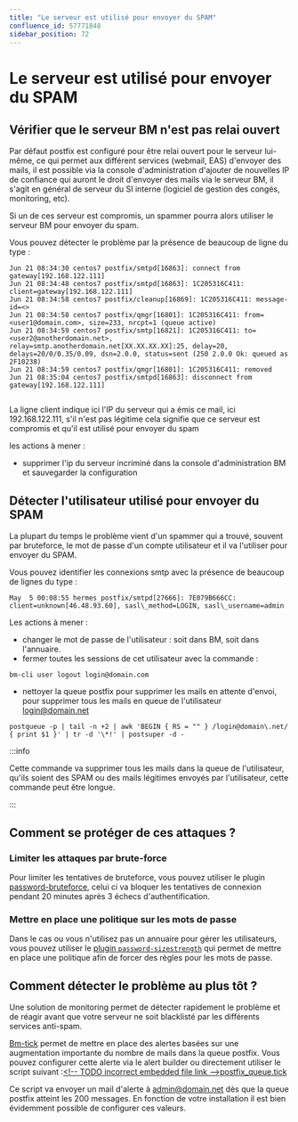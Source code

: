 ```yaml
---
title: "Le serveur est utilisé pour envoyer du SPAM"
confluence_id: 57771848
sidebar_position: 72
---
```

# Le serveur est utilisé pour envoyer du SPAM


## Vérifier que le serveur BM n'est pas relai ouvert

Par défaut postfix est configuré pour être relai ouvert pour le serveur lui-même, ce qui permet aux différent services (webmail, EAS) d'envoyer des mails, il est possible via la console d'administration d'ajouter de nouvelles IP de confiance qui auront le droit d'envoyer des mails via le serveur BM, il s'agit en général de serveur du SI interne (logiciel de gestion des congés, monitoring, etc).

Si un de ces serveur est compromis, un spammer pourra alors utiliser le serveur BM pour envoyer du spam.

Vous pouvez détecter le problème par la présence de beaucoup de ligne du type :


```
Jun 21 08:34:30 centos7 postfix/smtpd[16863]: connect from gateway[192.168.122.111]
Jun 21 08:34:48 centos7 postfix/smtpd[16863]: 1C205316C411: client=gateway[192.168.122.111]
Jun 21 08:34:58 centos7 postfix/cleanup[16869]: 1C205316C411: message-id=<>
Jun 21 08:34:58 centos7 postfix/qmgr[16801]: 1C205316C411: from=<user1@domain.com>, size=233, nrcpt=1 (queue active)
Jun 21 08:34:59 centos7 postfix/smtp[16821]: 1C205316C411: to=<user2@anotherdomain.net>, relay=smtp.anotherdomain.net[XX.XX.XX.XX]:25, delay=20, delays=20/0/0.35/0.09, dsn=2.0.0, status=sent (250 2.0.0 Ok: queued as 2F10238)
Jun 21 08:34:59 centos7 postfix/qmgr[16801]: 1C205316C411: removed
Jun 21 08:35:04 centos7 postfix/smtpd[16863]: disconnect from gateway[192.168.122.111]


```


La ligne client indique ici l'IP du serveur qui a émis ce mail, ici 192.168.122.111, s'il n'est pas légitime cela signifie que ce serveur est compromis et qu'il est utilisé pour envoyer du spam

les actions à mener :

- supprimer l'ip du serveur incriminé dans la console d'administration BM et sauvegarder la configuration


## Détecter l'utilisateur utilisé pour envoyer du SPAM

La plupart du temps le problème vient d'un spammer qui a trouvé, souvent par bruteforce, le mot de passe d'un compte utilisateur et il va l'utiliser pour envoyer du SPAM.

Vous pouvez identifier les connexions smtp avec la présence de beaucoup de lignes du type :


```
May  5 00:08:55 hermes postfix/smtpd[27666]: 7E079B666CC: client=unknown[46.48.93.60], sasl\_method=LOGIN, sasl\_username=admin
```


Les actions à mener :

- changer le mot de passe de l'utilisateur : soit dans BM, soit dans l'annuaire.
- fermer toutes les sessions de cet utilisateur avec la commande :


```
bm-cli user logout login@domain.com
```


- nettoyer la queue postfix pour supprimer les mails en attente d'envoi, pour supprimer tous les mails en queue de l'utilisateur [login@domain.net](mailto:login@domain.net)


```
postqueue -p | tail -n +2 | awk 'BEGIN { RS = "" } /login@domain\.net/ { print $1 }' | tr -d '\*!' | postsuper -d -
```


:::info

Cette commande va supprimer tous les mails dans la queue de l'utilisateur, qu'ils soient des SPAM ou des mails légitimes envoyés par l'utilisateur, cette commande peut être longue.

:::


## Comment se protéger de ces attaques ?

### Limiter les attaques par brute-force

Pour limiter les tentatives de bruteforce, vous pouvez utiliser le plugin [password-bruteforce](https://marketplace.bluemind.net/addons/72/), celui ci va bloquer les tentatives de connexion pendant 20 minutes après 3 échecs d'authentification.

### Mettre en place une politique sur les mots de passe

Dans le cas ou vous n'utilisez pas un annuaire pour gérer les utilisateurs, vous pouvez utiliser le [plugin](https://forge.bluemind.net/confluence/display/BM40/Administration+des+utilisateurs#Administrationdesutilisateurs-S%C3%A9curit%C3%A9dumotdepasse)[ `password-sizestrength`](https://forge.bluemind.net/confluence/display/BM40/Administration+des+utilisateurs#Administrationdesutilisateurs-S%C3%A9curit%C3%A9dumotdepasse) qui permet de mettre en place une politique afin de forcer des règles pour les mots de passe.

## Comment détecter le problème au plus tôt ?

Une solution de monitoring permet de détecter rapidement le problème et de réagir avant que votre serveur ne soit blacklisté par les différents services anti-spam.

[Bm-tick](#) permet de mettre en place des alertes basées sur une augmentation importante du nombre de mails dans la queue postfix. Vous pouvez configurer cette alerte via le alert builder ou directement utiliser le script suivant :[&lt;!-- TODO incorrect embedded file link -->postfix_queue.tick](/confluence/download/attachments/57771848/postfix_queue.tick?version=1&modificationDate=1561119236334&api=v2)

Ce script va envoyer un mail d'alerte à [admin@domain.net](mailto:admin@domain.net) dès que la queue postfix atteint les 200 messages. En fonction de votre installation il est bien évidemment possible de configurer ces valeurs.

